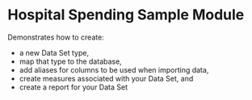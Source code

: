﻿# Hospital Spending Sample Module
Demonstrates how to create:
* a new Data Set type,
* map that type to the database,
* add aliases for columns to be used when importing data,
* create measures associated with your Data Set, and
* create a report for your Data Set